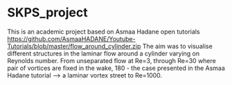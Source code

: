# SKPS_project

This is an academic project based on Asmaa Hadane open tutorials https://github.com/AsmaaHADANE/Youtube-Tutorials/blob/master/flow_around_cylinder.zip The aim was to visualise different structures in the laminar flow around a cylinder varying on Reynolds number. From unseparated flow at Re=3, through Re=30 where pair of vortices are fixed in the wake, 180 - the case presented in the Asmaa Hadane tutorial --> a laminar vortex street to Re=1000.
